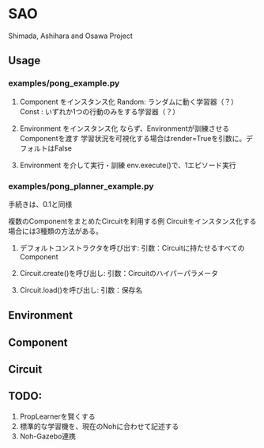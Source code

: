 # SAO

Shimada, Ashihara and Osawa Project

## Usage

### examples/pong_example.py

1. Component をインスタンス化
Random: ランダムに動く学習器（？）
Const : いずれか1つの行動のみをする学習器（？）

2. Environment をインスタンス化
ならず、Environmentが訓練させるComponentを渡す
学習状況を可視化する場合はrender=Trueを引数に。デフォルトはFalse

3. Environment を介して実行・訓練
env.execute()で、1エピソード実行


### examples/pong_planner_example.py

手続きは、0.1と同様

複数のComponentをまとめたCircuitを利用する例
Circuitをインスタンス化する場合には3種類の方法がある。

1. デフォルトコンストラクタを呼び出す: 引数：Circuitに持たせるすべてのComponent

2. Circuit.create()を呼び出し: 引数：Circuitのハイパーパラメータ

3. Circuit.load()を呼び出し: 引数：保存名



## Environment

## Component

## Circuit

## TODO:

1. PropLearnerを賢くする
2. 標準的な学習機を、現在のNohに合わせて記述する
3. Noh-Gazebo連携


